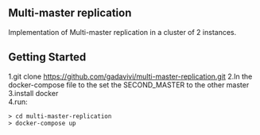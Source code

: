Multi-master replication
-----
Implementation of Multi-master replication in a cluster of 2 instances.

## Getting Started

1.git clone https://github.com/gadavivi/multi-master-replication.git
2.In the docker-compose file to the set the SECOND_MASTER to the other master   
3.install docker  
4.run:   
```
> cd multi-master-replication
> docker-compose up
```